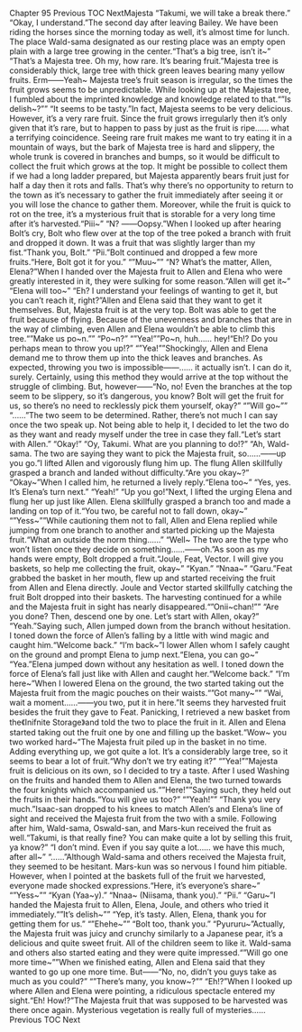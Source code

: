 Chapter 95 Previous TOC NextMajesta “Takumi, we will take a break there.” “Okay, I understand.”The second day after leaving Bailey. We have been riding the horses since the morning today as well, it’s almost time for lunch. The place Wald-sama designated as our resting place was an empty open plain with a large tree growing in the center.“That’s a big tree, isn’t it~” “That’s a Majesta tree. Oh my, how rare. It’s bearing fruit.”Majesta tree is considerably thick, large tree with thick green leaves bearing many yellow fruits. Erm――Yeah~ Majesta tree’s fruit season is irregular, so the times the fruit grows seems to be unpredictable. While looking up at the Majesta tree, I fumbled about the imprinted knowledge and knowledge related to that.“”Is delish~?”” “It seems to be tasty.”In fact, Majesta seems to be very delicious. However, it’s a very rare fruit. Since the fruit grows irregularly then it’s only given that it’s rare, but to happen to pass by just as the fruit is ripe…… what a terrifying coincidence. Seeing rare fruit makes me want to try eating it in a mountain of ways, but the bark of Majesta tree is hard and slippery, the whole trunk is covered in branches and bumps, so it would be difficult to collect the fruit which grows at the top. It might be possible to collect them if we had a long ladder prepared, but Majesta apparently bears fruit just for half a day then it rots and falls. That’s why there’s no opportunity to return to the town as it’s necessary to gather the fruit immediately after seeing it or you will lose the chance to gather them. Moreover, while the fruit is quick to rot on the tree, it’s a mysterious fruit that is storable for a very long time after it’s harvested.“Piii~” “N? ――Oopsy.”When I looked up after hearing Bolt’s cry, Bolt who flew over at the top of the tree poked a branch with fruit and dropped it down. It was a fruit that was slightly larger than my fist.“Thank you, Bolt.” “Pii.”Bolt continued and dropped a few more fruits.“Here, Bolt got it for you.” “”Muu~”” “N? What’s the matter, Allen, Elena?”When I handed over the Majesta fruit to Allen and Elena who were greatly interested in it, they were sulking for some reason.“Allen will get it~” “Elena will too~” “Eh? I understand your feelings of wanting to get it, but you can’t reach it, right?”Allen and Elena said that they want to get it themselves. But, Majesta fruit is at the very top. Bolt was able to get the fruit because of flying. Because of the unevenness and branches that are in the way of climbing, even Allen and Elena wouldn’t be able to climb this tree.“”Make us po~n.”” “Po~n?” “”Yea!””Po~n, huh…… hey!“Eh!? Do you perhaps mean to throw you up!?” “”Yea!””Shockingly, Allen and Elena demand me to throw them up into the thick leaves and branches. As expected, throwing you two is impossible――…… it actually isn’t. I can do it, surely. Certainly, using this method they would arrive at the top without the struggle of climbing. But, however――“No, no! Even the branches at the top seem to be slippery, so it’s dangerous, you know? Bolt will get the fruit for us, so there’s no need to recklessly pick them yourself, okay?” “”Will go~”” “……”The two seem to be determined. Rather, there’s not much I can say once the two speak up. Not being able to help it, I decided to let the two do as they want and ready myself under the tree in case they fall.“Let’s start with Allen.” “Okay!” “Oy, Takumi. What are you planning to do!?” “Ah, Wald-sama. The two are saying they want to pick the Majesta fruit, so……――up you go.”I lifted Allen and vigorously flung him up. The flung Allen skillfully grasped a branch and landed without difficulty.“Are you okay~?” “Okay~”When I called him, he returned a lively reply.“Elena too~” “Yes, yes. It’s Elena’s turn next.” “Yeah!” “Up you go!”Next, I lifted the urging Elena and flung her up just like Allen. Elena skillfully grasped a branch too and made a landing on top of it.“You two, be careful not to fall down, okay~” “”Yess~””While cautioning them not to fall, Allen and Elena replied while jumping from one branch to another and started picking up the Majesta fruit.“What an outside the norm thing……” “Well~ The two are the type who won’t listen once they decide on something……――oh.”As soon as my hands were empty, Bolt dropped a fruit.“Joule, Feat, Vector. I will give you baskets, so help me collecting the fruit, okay~” “Kyan.” “Nnaa~” “Garu.”Feat grabbed the basket in her mouth, flew up and started receiving the fruit from Allen and Elena directly. Joule and Vector started skillfully catching the fruit Bolt dropped into their baskets. The harvesting continued for a while and the Majesta fruit in sight has nearly disappeared.“”Onii~chan!”” “Are you done? Then, descend one by one. Let’s start with Allen, okay?” “Yeah.”Saying such, Allen jumped down from the branch without hesitation. I toned down the force of Allen’s falling by a little with wind magic and caught him.“Welcome back.” “I’m back~”I lower Allen whom I safely caught on the ground and prompt Elena to jump next.“Elena, you can go~” “Yea.”Elena jumped down without any hesitation as well. I toned down the force of Elena’s fall just like with Allen and caught her.“Welcome back.” “I’m here~”When I lowered Elena on the ground, the two started taking out the Majesta fruit from the magic pouches on their waists.“”Got many~”” “Wai, wait a moment……――you two, put it in here.”It seems they harvested fruit besides the fruit they gave to Feat. Panicking, I retrieved a new basket from the《Inifnite Storage》and told the two to place the fruit in it. Allen and Elena started taking out the fruit one by one and filling up the basket.“Wow~ you two worked hard~”The Majesta fruit piled up in the basket in no time. Adding everything up, we got quite a lot. It’s a considerably large tree, so it seems to bear a lot of fruit.“Why don’t we try eating it?” “”Yea!””Majesta fruit is delicious on its own, so I decided to try a taste. After I used Washing on the fruits and handed them to Allen and Elena, the two turned towards the four knights which accompanied us.“”Here!””Saying such, they held out the fruits in their hands.“You will give us too?” “”Yeah!”” “Thank you very much.”Isaac-san dropped to his knees to match Allen’s and Elena’s line of sight and received the Majesta fruit from the two with a smile. Following after him, Wald-sama, Oswald-san, and Mars-kun received the fruit as well.“Takumi, is that really fine? You can make quite a lot by selling this fruit, ya know?” “I don’t mind. Even if you say quite a lot…… we have this much, after all~” “……”Although Wald-sama and others received the Majesta fruit, they seemed to be hesitant. Mars-kun was so nervous I found him pitiable. However, when I pointed at the baskets full of the fruit we harvested, everyone made shocked expressions.“Here, it’s everyone’s share~” “”Yess~”” “Kyan (Yaa~y).” “Nnaa~ (Niisama, thank you).” “Pii.” “Garu~”I handed the Majesta fruit to Allen, Elena, Joule, and others who tried it immediately.“”It’s delish~”” “Yep, it’s tasty. Allen, Elena, thank you for getting them for us.” “”Ehehe~”” “Bolt too, thank you.” “Pyururu~”Actually, the Majesta fruit was juicy and crunchy similarly to a Japanese pear, it’s a delicious and quite sweet fruit. All of the children seem to like it. Wald-sama and others also started eating and they were quite impressed.“”Will go one more time~””When we finished eating, Allen and Elena said that they wanted to go up one more time. But――“No, no, didn’t you guys take as much as you could?” “”There’s many, you know~?”” “Eh!?”When I looked up where Allen and Elena were pointing, a ridiculous spectacle entered my sight.“Eh! How!?”The Majesta fruit that was supposed to be harvested was there once again. Mysterious vegetation is really full of mysteries…… Previous TOC Next